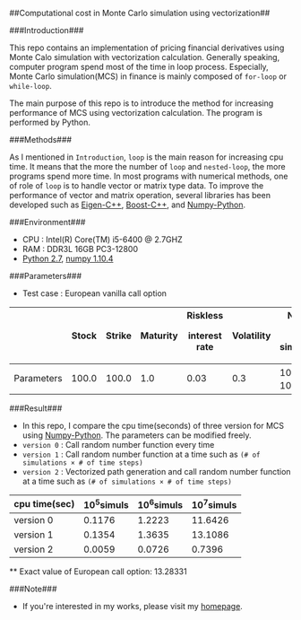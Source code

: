 ##Computational cost in Monte Carlo simulation using vectorization##

###Introduction###

This repo contains an implementation of pricing financial derivatives using Monte Calo simulation with vectorization calculation. Generally speaking, computer program spend most of the time in loop process. Especially, Monte Carlo simulation(MCS) in finance is mainly composed of `for-loop` or `while-loop`.

The main purpose of this repo is to introduce the method for increasing performance of MCS using vectorization calculation. The program is performed by Python.

###Methods###

As I mentioned in `Introduction`, `loop` is the main reason for increasing cpu time. It means that the more the number of `loop` and `nested-loop`, the more programs spend more time. In most programs with numerical methods, one of role of `loop` is to handle vector or matrix type data. To improve the performance of vector and matrix operation, several libraries has been developed such as [Eigen-C++](http://eigen.tuxfamily.org/index.php?title=Main_Page), [Boost-C++](http://www.boost.org/), and [Numpy-Python](www.numpy.org/).


###Environment###

- CPU : Intel(R) Core(TM) i5-6400 @ 2.7GHZ
- RAM : DDR3L 16GB PC3-12800
- [Python 2.7](https://www.python.org/), [numpy 1.10.4](http://www.numpy.org/)

###Parameters###

- Test case : European vanilla call option

|            | Stock | Strike | Maturity | Riskless  <p>interest rate</p> | Volatility | Number <p>of simulations</p> |
|------------|-------|--------|----------|-------------------------|------------|-----------------------|
| Parameters | 100.0 | 100.0  | 1.0      | 0.03                    | 0.3        | 10<sup>5</sup>, 10<sup>6</sup>, 10<sup>7</sup>          |

###Result###
- In this repo, I compare the cpu time(seconds) of three version for MCS using [Numpy-Python](www.numpy.org/). The parameters can be modified freely.
- `version 0` : Call random number function every time
- `version 1` : Call random number function at a time such as `(# of simulations × # of time steps)`
- `version 2` : Vectorized path generation and call random number function at a time such as `(# of simulations × # of time steps)`

cpu time(sec) | 10<sup>5</sup>simuls  | 10<sup>6</sup>simuls  | 10<sup>7</sup>simuls
------------ | ------------- | ------------- | -------------
version 0 | 0.1176 | 1.2223 | 11.6426
version 1 | 0.1354 | 1.3635 | 13.1086
version 2 | 0.0059 | 0.0726 | 0.7396
** Exact value of European call option: 13.28331

###Note###
- If you're interested in my works, please visit my [homepage](https://sites.google.com/site/yoomh1989/).